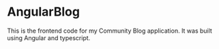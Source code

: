 # AngularBlog

This is the frontend code for my Community Blog application. It was built using Angular and typescript. 
